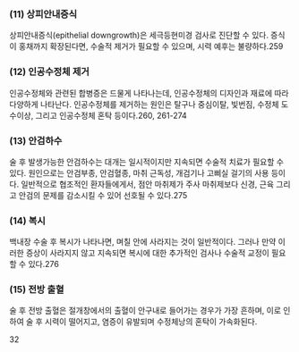 ### (11) 상피안내증식
상피안내증식(epithelial downgrowth)은 세극등현미경 검사로 진단할 수 있다. 증식이 홍채까지 확장된다면, 수술적 제거가 필요할 수 있으며, 시력 예후는 불량하다.259

### (12) 인공수정체 제거
인공수정체와 관련된 합병증은 드물게 나타나는데, 인공수정체의 디자인과 재료에 따라 다양하게 나타난다. 인공수정체를 제거하는 원인은 탈구나 중심이탈, 빛번짐, 수정체 도수이상, 그리고 인공수정체 혼탁 등이다.260, 261-274

### (13) 안검하수
술 후 발생가능한 안검하수는 대개는 일시적이지만 지속되면 수술적 치료가 필요할 수 있다. 원인으로는 안검부종, 안검혈종, 마취 근독성, 개검기나 고삐실 걸기의 사용 등이다. 일반적으로 협조적인 환자들에게서, 점안 마취제가 주사 마취제보다 신경, 근육 그리고 안검의 문제를 감소시킬 수 있어 선호될 수 있다.275

### (14) 복시
백내장 수술 후 복시가 나타나면, 며칠 안에 사라지는 것이 일반적이다. 그러나 만약 이러한 증상이 사라지지 않고 지속되면 복시에 대한 추가적인 검사나 수술적 교정이 필요할 수 있다.276

### (15) 전방 출혈
술 후 전방 출혈은 절개창에서의 출혈이 안구내로 들어가는 경우가 가장 흔하며, 이로 인하여 술 후 시력이 떨어지고, 염증이 유발되며 수정체낭의 혼탁이 가속화된다.

<PAGE>32